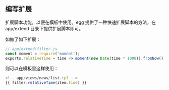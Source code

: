 ## 编写扩展

扩展脚本功能，以便在模板中使用。egg 提供了一种快速扩展脚本的方法，在 app/extend 目录下提供扩展脚本即可。

如做了如下扩展：
```javascript
// app/extend/filter.js
const moment = require('moment');
exports.relativeTime = time => moment(new Date(time * 1000)).fromNow();
```

则可以在模板里这样使用：
```javascript
<!-- app/views/news/list.tpl -->
{{ filter.relativeTime(item.time) }}
```
